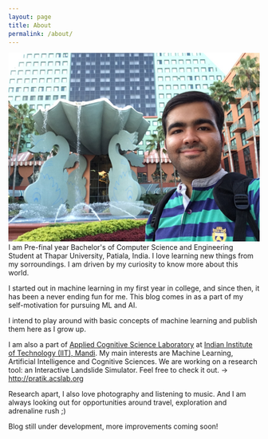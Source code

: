 ```yaml
---
layout: page
title: About
permalink: /about/
---
```


<center><img src="/IMG_1318.JPG"></center>
I am Pre-final year Bachelor's of Computer Science and Engineering Student at Thapar University, Patiala, India. I love learning new things from my sorroundings. I am driven by my curiosity to know more about this world.

I started out in machine learning in my first year in college, and since then, it has been a never ending fun for me. This blog comes in as a part of my self-motivation for pursuing ML and AI. 

I intend to play around with basic concepts of machine learning and publish them here as I grow up.

I am also a part of <a href="pratik.acslab.org">Applied Cognitive Science Laboratory</a> at <a href="http://iitmandi.ac.in/">Indian Institute of Technology (IIT), Mandi</a>. My main interests are Machine Learning, Artificial Intelligence and Cognitive Sciences. We are working on a research tool: an Interactive Landslide Simulator. Feel free to check it out. -> <a href="http://pratik.acslab.org" title="Interactive Landslide Simulator">http://pratik.acslab.org</a>

Research apart, I also love photography and listening to music. And I am always looking out for opportunities around travel, exploration and adrenaline rush ;)

Blog still under development, more improvements coming soon!